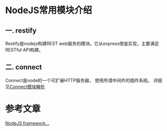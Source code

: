 NodeJS常用模块介绍
===========

一. restify
----------------------
  Restify是nodejs构建REST web服务的模块。它从express借鉴实现，主要满足RESTful API构建。
  
二. connect
----------------------
  Connect是node的一个可扩展HTTP服务器， 使用所谓中间件的插件系统。
  详细见[Connect模块解析](https://github.com/walkerqiao/walkman/blob/master/docs/nodejs/modules_demo.md)

参考文章
=======
[NodeJS framework...](https://www.quora.com/Which-Node-js-framework-is-better-for-building-a-RESTful-api)
